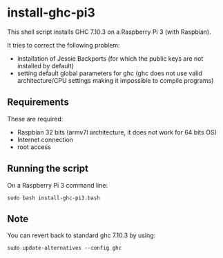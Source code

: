 install-ghc-pi3
===============

This shell script installs GHC 7.10.3 on a Raspberry Pi 3 (with Raspbian).

It tries to correct the following problem:

- installation of Jessie Backports (for which the public keys are not installed by default)
- setting default global parameters for ghc (ghc does not use valid architecture/CPU settings making it impossible to compile programs)

Requirements
------------

These are required:

- Raspbian 32 bits (armv7l architecture, it does not work for 64 bits OS)
- Internet connection
- root access

Running the script
------------------

On a Raspberry Pi 3 command line:

    sudo bash install-ghc-pi3.bash

Note
----

You can revert back to standard ghc 7.10.3 by using:

    sudo update-alternatives --config ghc

